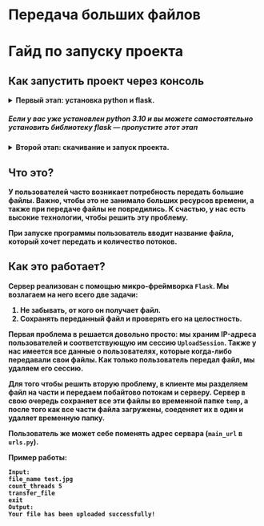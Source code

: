 <h1 id="earley-algorithm">Передача больших файлов</h1>
</blockquote>
<h1 id="-arncpp">Гайд по запуску проекта</h1>
<h2 id="-pycharm">Как запустить проект через консоль</h2>
<details>
<summary><strong>Первый этап: установка python и flask.
<h5 id="-python3-pygame-"><em>Если у вас уже установлен python 3.10 и вы можете самостоятельно установить библиотеку flask — пропустите этот этап</em></h5></summary>
<p><strong>1. Скачайте python3 с официального <a href="https://www.python.org/downloads/">сайта</a> и установите его.</strong>
<strong>2. Во время установки <em>обязательно</em> поставьте галочку &quot;Add Python 3.x to PATH&quot;.</strong>
<img src="https://python-scripts.com/wp-content/uploads/2018/06/win-install-dialog.40e3ded144b0.png" alt="add path screenshot"></p>
<p><strong>3. Когда установка закончится запустите консоль нажать комбинацию Win + R.

</details>

<details><summary>Второй этап: скачивание и запуск проекта.</summary>
<p><strong>1. Скачайте проект с github любым удобным для вас способом.</strong></p>
<p><strong>2. В консоли перейдите в папку. 
<p><strong>3. Запустите проект.
<p><strong>Команды, необходимые для запуска через консоль:
<p><code>git clone https://github.com/arncpp/KIS_task.git</code></p>
<p><code>pip install flask</code></p>
<p><code>pip install requests</code></p>
<p><code>cd</code></p>
<p><code>python client.py</code></p>
<p>Поднять тестовый сервер на <code>localhost</code> можно так:</p>
<p><code>FLASK_APP=server.py flask </code></p>

</details>

</details>
</details>




<h2 id="-">Что это?</h2>
<p>У пользователей часто возникает потребность передать большие файлы. Важно, чтобы это не занимало больших ресурсов времени, а также при передаче файлы не повредились. К счастью, у нас есть высокие технологии, чтобы решить эту проблему. </p>
<p>При запуске программы пользователь вводит название файла, который хочет передать и количество потоков. </p>
<h2 id="-">Как это работает?</h2>
<p>Сервер реализован с помощью микро-фреймворка <code>Flask</code>. Мы возлагаем на него всего две задачи:</p>
<ol>
<li>Не забывать, от кого он получает файл.</li>
<li>Сохранять переданный файл и проверять его на целостность.</li>
</ol>
<p>Первая проблема в решается довольно просто: мы храним IP-адреса пользователей и соответствующую им сессию <code>UploadSession</code>. Также у нас имеется все данные о пользователях, которые когда-либо передавали свои файлы. Как только пользователь передал файл, мы удаляем его сессию. 
<p>Для того чтобы решить вторую проблему, в клиенте мы разделяем файл на части и передаем побайтово потокам и серверу. Сервер в свою очередь сохраняет все эти файлы во временной папке <code>temp</code>, а после того как все части файла загружены, соеденяет их в один и удаляет временную папку. </p>
<p>Пользователь же может себе поменять адрес сервара (<code>main_url</code> в <code>urls.py</code>).
<p>Пример работы:</p>
<pre><code><span class="hljs-keyword">Input</span>:
file_name test.jpg
<span class="hljs-keyword">count_threads 5</span>
transfer_file
<span class="hljs-keyword">exit</span>
Output:
Your file has been uploaded successfully!

